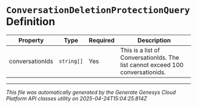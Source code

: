# `ConversationDeletionProtectionQuery` Definition

| Property | Type | Required | Description |
|----------|------|----------|-------------|
| conversationIds | `string[]` | Yes | This is a list of ConversationIds. The list cannot exceed 100 conversationids. |

---

*This file was automatically generated by the Generate Genesys Cloud Platform API classes utility on 2025-04-24T15:04:25.814Z*